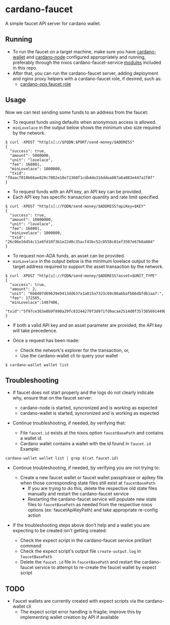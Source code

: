 # cardano-faucet

A simple faucet API server for cardano wallet.

## Running

* To run the faucet on a target machine, make sure you have [cardano-wallet](https://github.com/input-output-hk/cardano-wallet/) and [cardano-node](https://github.com/input-output-hk/cardano-node) configured appropriately and running, preferably through the nixos cardano-faucet-service [modules](https://github.com/input-output-hk/cardano-faucet/tree/master/nix/nixos) included in this repo.
* After that, you can run the cardano-faucet server, adding deployment and nginx proxy helpers with a cardano-faucet role, if desired, such as:
  * [cardano-ops faucet role](https://github.com/input-output-hk/cardano-ops/tree/master/roles/faucet.nix)

## Usage

Now we can test sending some funds to an address from the faucet:

* To request funds using defaults when anonymous access is allowed.
* `minLovelace` in the output below shows the minimum utxo size required by the network.
```shell-session
$ curl -XPOST "http[s]://$FQDN:$PORT/send-money/$ADDRESS"
{
  "success": true,
  "amount": 5000000,
  "unit": "lovelace",
  "fee": 168801,
  "minLovelace": 1000000,
  "txid": "f9aacf010b66ae820c7082e18e71360f1cdb4de316ddea887a6a083e447a2f8f"
}
```

* To request funds with an API key, an API key can be provided.
* Each API key has specific transaction quantity and rate limit specified.
```shell-session
$ curl -XPOST "http[s]://FQDN/send-money/$ADDRESS?apiKey=$KEY"
{
  "success": true,
  "amount": 10000000,
  "unit": "lovelace",
  "fee": 168801,
  "minLovelace": 1000000,
  "txid": "26c06e16d54c11e8fd10f3b1e22d0c35acf43bc52c0558c01ef3507e67b8a804"
}
```

* To request non-ADA funds, an asset can be provided.
* `minLovelace` in the output below is the minimum lovelace output to the target address required to support the asset transaction by the network.
```shell-session
$ curl -XPOST "http[s]://FQDN/send-money/$ADDRESS?asset=$UNIT_TYPE"
{
  "success": true,
  "amount": 2,
  "unit": "6b8d07d69639e9413dd637a1a815a7323c69c86abbafb66dbfdb1aa7:",
  "fee": 172585,
  "minLovelace":1407406,
  "txid":"5f97ce363e0b9f898a29fc83244279f3d971fd9acae2514d0f357305691449bf"
}
```

* If both a valid API key and an asset parameter are provided, the API key will take precedence.

* Once a request has been made:
  * Check the network's explorer for the transaction, or,
  * Use the cardano-wallet cli to query your wallet
```shell-session
$ cardano-wallet wallet list
```

## Troubleshooting

* If faucet does not start properly and the logs do not clearly indicate why, ensure that on the faucet server:
  * cardano-node is started, syncronized and is working as expected
  * cardano-wallet is started, syncronized and is working as expected

* Continue troubleshooting, if needed, by verifying that:
  * File `faucet.id` exists at the nixos option `faucetBasePath` and contains a wallet id
  * Cardano wallet contains a wallet with the id found in `faucet.id` Example:
```shell-session
cardano-wallet wallet list | grep $(cat faucet.id)
```

* Continue troubleshooting, if needed, by verifying you are not trying to:
  * Create a new faucet wallet or faucet wallet passphrase or apikey file when those corresponding state files still exist at `faucetBasePath`
    * If you are trying to do this, delete the respective old state files manually and restart the cardano-faucet service
    * Restarting the cardano-faucet service will populate new state files to `faucetBasePath` as needed from the respective nixos options (ex: faucetApiKeyPath) and take appropriate re-config action

* If the troubleshooting steps above don't help and a wallet you are expecting to be created isn't getting created:
  * Check the expect script in the cardano-faucet service preStart command
  * Check the expect script's output file `create-output.log` in `faucetBasePath`
  * Delete the `faucet.id` file in `faucetBasePath` and restart the cardano-faucet service to attempt to re-create the faucet wallet by expect script

## TODO

* Faucet wallets are currently created with expect scripts via the cardano-wallet cli
  * The expect script error handling is fragile; improve this by implementing wallet creation by API if available
